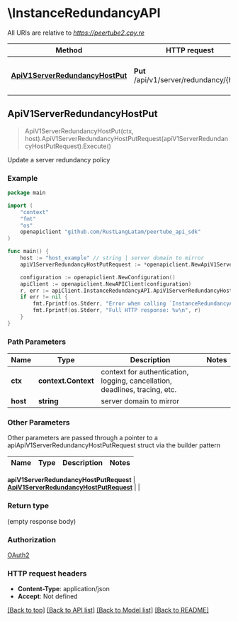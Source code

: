 # \InstanceRedundancyAPI

All URIs are relative to *https://peertube2.cpy.re*

Method | HTTP request | Description
------------- | ------------- | -------------
[**ApiV1ServerRedundancyHostPut**](InstanceRedundancyAPI.md#ApiV1ServerRedundancyHostPut) | **Put** /api/v1/server/redundancy/{host} | Update a server redundancy policy



## ApiV1ServerRedundancyHostPut

> ApiV1ServerRedundancyHostPut(ctx, host).ApiV1ServerRedundancyHostPutRequest(apiV1ServerRedundancyHostPutRequest).Execute()

Update a server redundancy policy

### Example

```go
package main

import (
	"context"
	"fmt"
	"os"
	openapiclient "github.com/RustLangLatam/peertube_api_sdk"
)

func main() {
	host := "host_example" // string | server domain to mirror
	apiV1ServerRedundancyHostPutRequest := *openapiclient.NewApiV1ServerRedundancyHostPutRequest(false) // ApiV1ServerRedundancyHostPutRequest |  (optional)

	configuration := openapiclient.NewConfiguration()
	apiClient := openapiclient.NewAPIClient(configuration)
	r, err := apiClient.InstanceRedundancyAPI.ApiV1ServerRedundancyHostPut(context.Background(), host).ApiV1ServerRedundancyHostPutRequest(apiV1ServerRedundancyHostPutRequest).Execute()
	if err != nil {
		fmt.Fprintf(os.Stderr, "Error when calling `InstanceRedundancyAPI.ApiV1ServerRedundancyHostPut``: %v\n", err)
		fmt.Fprintf(os.Stderr, "Full HTTP response: %v\n", r)
	}
}
```

### Path Parameters


Name | Type | Description  | Notes
------------- | ------------- | ------------- | -------------
**ctx** | **context.Context** | context for authentication, logging, cancellation, deadlines, tracing, etc.
**host** | **string** | server domain to mirror | 

### Other Parameters

Other parameters are passed through a pointer to a apiApiV1ServerRedundancyHostPutRequest struct via the builder pattern


Name | Type | Description  | Notes
------------- | ------------- | ------------- | -------------

 **apiV1ServerRedundancyHostPutRequest** | [**ApiV1ServerRedundancyHostPutRequest**](ApiV1ServerRedundancyHostPutRequest.md) |  | 

### Return type

 (empty response body)

### Authorization

[OAuth2](../README.md#OAuth2)

### HTTP request headers

- **Content-Type**: application/json
- **Accept**: Not defined

[[Back to top]](#) [[Back to API list]](../README.md#documentation-for-api-endpoints)
[[Back to Model list]](../README.md#documentation-for-models)
[[Back to README]](../README.md)

